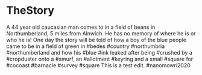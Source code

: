 # TheStory
A 44 year old caucasian man comes to in a field of beans in Northumberland, 5 miles from Alnwich. He has no memory of where he is or who he is! 
One day the story will be told of how a boy of the blue people came to be in a field of green in #bedes #country #northumbria #northumberland and how his #blue #ink leaked after being #crushed by a #cropduster onto a #smurf, an #allotment #keyring and a small #square for #cocoast #barnacle #survey #square
This is a test edit.
#nanomowri2020
